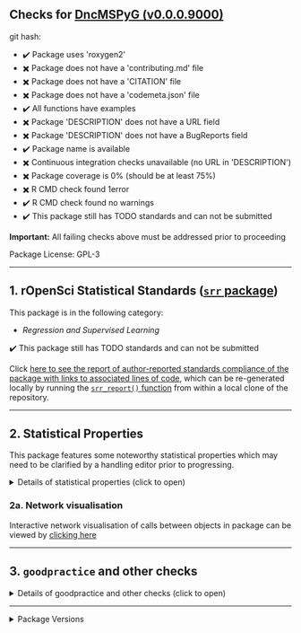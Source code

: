 ## Checks for [DncMSPyG (v0.0.0.9000)]()

git hash: [](/tree/)

- :heavy_check_mark: Package uses 'roxygen2'
- :heavy_multiplication_x: Package does not have a 'contributing.md' file
- :heavy_multiplication_x: Package does not have a 'CITATION' file
- :heavy_multiplication_x: Package does not have a 'codemeta.json' file
- :heavy_check_mark: All functions have examples
- :heavy_multiplication_x: Package 'DESCRIPTION' does not have a URL field
- :heavy_multiplication_x: Package 'DESCRIPTION' does not have a BugReports field
- :heavy_check_mark: Package name is available
- :heavy_multiplication_x: Continuous integration checks unavailable (no URL in 'DESCRIPTION')
- :heavy_multiplication_x: Package coverage is 0% (should be at least 75%)
- :heavy_multiplication_x: R CMD check found 1error
- :heavy_check_mark: R CMD check found no warnings
- :heavy_check_mark: This package still has TODO standards and can not be submitted

**Important:** All failing checks above must be addressed prior to proceeding

Package License: GPL-3

---

## 1. rOpenSci Statistical Standards ([`srr` package](https://github.com/ropensci-review-tools/srr))

This package is in the following category:

- *Regression and Supervised Learning*

:heavy_check_mark: This package still has TODO standards and can not be submitted

Click [here to see the report of author-reported standards compliance of the package with links to associated lines of code](/home/maelle/.cache/pkgcheck/static/DncMSPyG_srr2021-09-13-14:31:18.html), which can be re-generated locally by running the [`srr_report()` function](https://docs.ropensci.org/srr/reference/srr_report.html) from within a local clone of the repository.

---


## 2. Statistical Properties

This package features some noteworthy statistical properties which may need to be clarified by a handling editor prior to progressing.

<details>
<summary>Details of statistical properties (click to open)</summary>
<p>

The package has:

- code in C++ (72% in 2 files) and R (28% in 4 files)
- 1 authors
- no  vignette
- no internal data file
- 1 imported package
- 1 exported function (median 3 lines of code)
- 2 non-exported functions in R (median 3 lines of code)
- 2 R functions (median 5 lines of code)

---

Statistical properties of package structure as distributional percentiles in relation to all current CRAN packages
The following terminology is used:
- `loc` = "Lines of Code"
- `fn` = "function"
- `exp`/`not_exp` = exported / not exported

The final measure (`fn_call_network_size`) is the total number of calls between functions (in R), or more abstract relationships between code objects in other languages. Values are flagged as "noteworthy" when they lie in the upper or lower 5th percentile.

|measure                 | value| percentile|noteworthy |
|:-----------------------|-----:|----------:|:----------|
|files_R                 |     4|       23.3|           |
|files_src               |     2|       77.4|           |
|files_vignettes         |     0|        0.0|TRUE       |
|files_tests             |     2|       64.1|           |
|loc_R                   |    10|        0.4|TRUE       |
|loc_src                 |    26|        0.3|TRUE       |
|loc_tests               |     6|        4.2|TRUE       |
|num_vignettes           |     0|        0.0|TRUE       |
|n_fns_r                 |     3|        0.4|TRUE       |
|n_fns_r_exported        |     1|        1.0|TRUE       |
|n_fns_r_not_exported    |     2|        0.3|TRUE       |
|n_fns_src               |     2|       76.3|           |
|n_fns_per_file_r        |     1|        0.0|TRUE       |
|n_fns_per_file_src      |     1|        0.0|TRUE       |
|num_params_per_fn       |     0|        0.0|TRUE       |
|loc_per_fn_r            |     3|        2.3|TRUE       |
|loc_per_fn_r_exp        |     3|        1.4|TRUE       |
|loc_per_fn_r_not_exp    |     3|        4.0|TRUE       |
|loc_per_fn_src          |     5|        5.5|           |
|rel_whitespace_R        |    40|        2.9|TRUE       |
|rel_whitespace_src      |    27|       76.6|           |
|rel_whitespace_tests    |    17|       61.0|           |
|doclines_per_fn_exp     |     6|        0.7|TRUE       |
|doclines_per_fn_not_exp |     0|        0.0|TRUE       |
|fn_call_network_size    |     1|        0.3|TRUE       |

---

</p></details>


### 2a. Network visualisation

Interactive network visualisation of calls between objects in package can be viewed by [clicking here](/home/maelle/.cache/pkgcheck/static/DncMSPyG_pkgstats.html)

---

## 3. `goodpractice` and other checks

<details>
<summary>Details of goodpractice and other checks (click to open)</summary>
<p>


---


### 3b. `goodpractice` results


### `R CMD check` with [rcmdcheck](https://r-lib.github.io/rcmdcheck/)

R CMD check generated the following error:

1. checking for file ‘DncMSPyG/DESCRIPTION’ ... ERROR
Required fields missing or empty:
  ‘Author’ ‘Maintainer’

R CMD check generated the following check_fails:

1. description_url
2. description_bugreports
3. rcmdcheck_description_required_fields


### Test coverage with [covr](https://covr.r-lib.org/)

Package coverage: 0

The following files are not completely covered by tests:

file | coverage
--- | ---
R/test.R | 0%
src/cpptest.cpp | 0%

### Cyclocomplexity with [cyclocomp](https://github.com/MangoTheCat/cyclocomp)

No functions have cyclocomplexity >= 15

### Static code analyses with [lintr](https://github.com/jimhester/lintr)

[lintr](https://github.com/jimhester/lintr) found no issues with this package!



</p>
</details>

---

<details>
<summary>Package Versions</summary>
<p>

|package  |version   |
|:--------|:---------|
|pkgstats |0.0.0.305 |
|pkgcheck |0.0.1.463 |
|srr      |0.0.1.102 |

</p>
</details>
